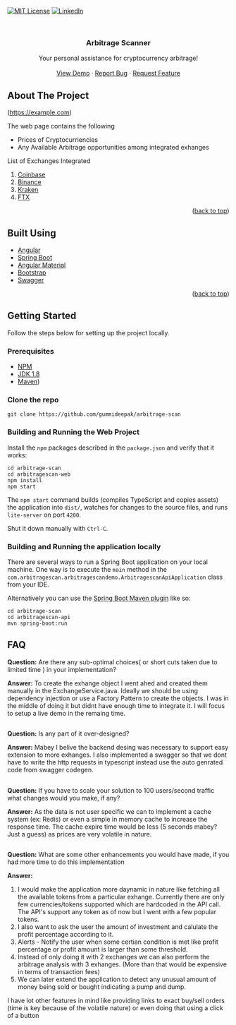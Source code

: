 <div id="top"></div>

[![MIT License][license-shield]][license-url]
[![LinkedIn][linkedin-shield]][linkedin-url]

<br />
<div align="center">

  <h3 align="center">Arbitrage Scanner</h3>

  <p align="center">
    Your personal assistance for cryptocurrency arbitrage!
    <br />
    <br />
    <a href="">View Demo</a>
    ·
    <a href="https://github.com/gummideepak/arbitrage-scan/issues">Report Bug</a>
    ·
    <a href="https://github.com/gummideepak/arbitrage-scan/issues">Request Feature</a>
  </p>
</div>


<!-- ABOUT THE PROJECT -->
## About The Project

(https://example.com)

The web page contains the following
 - Prices of Cryptocurriencies
 - Any Available Arbitrage opportunities among integrated exhanges

List of Exchanges Integrated 
  <ol>
    <li><a href="https://www.coinbase.com/">Coinbase</a></li>
    <li><a href="https://www.binance.com/en">Binance</a></li>
    <li><a href="https://www.kraken.com/en-us/">Kraken</a></li>
    <li><a href="https://ftx.us/">FTX</a></li>
  </ol>



<p align="right">(<a href="#top">back to top</a>)</p>

## Built Using

* [Angular](https://angular.io/)
* [Spring Boot](https://spring.io/projects/spring-boot)
* [Angular Material](https://material.angular.io/)
* [Bootstrap](https://getbootstrap.com)
* [Swagger](https://swagger.io/)

<p align="right">(<a href="#top">back to top</a>)</p>

<!-- GETTING STARTED -->
## Getting Started

Follow the steps below for setting up the project locally.

### Prerequisites
* [NPM](https://docs.npmjs.com/downloading-and-installing-node-js-and-npm)
* [JDK 1.8](http://www.oracle.com/technetwork/java/javase/downloads/jdk8-downloads-2133151.html)
* [Maven](https://maven.apache.org/install.html))

### Clone the repo

```shell
git clone https://github.com/gummideepak/arbitrage-scan
```

### Building and Running the Web Project

Install the `npm` packages described in the `package.json` and verify that it works:
```shell
cd arbitrage-scan
cd arbitragescan-web
npm install
npm start
```

The `npm start` command builds (compiles TypeScript and copies assets) the application into `dist/`, watches for changes to the source files, and runs `lite-server` on port `4200`.

Shut it down manually with `Ctrl-C`.

### Building and Running the application locally

There are several ways to run a Spring Boot application on your local machine. One way is to execute the `main` method in the `com.arbitragescan.arbitragescandemo.ArbitragescanApiApplication` class from your IDE.

Alternatively you can use the [Spring Boot Maven plugin](https://docs.spring.io/spring-boot/docs/current/reference/html/build-tool-plugins-maven-plugin.html) like so:

```shell
cd arbitrage-scan
cd arbitragescan-api
mvn spring-boot:run
```

## FAQ
**Question:** Are there any sub-optimal choices( or short cuts taken due to limited time ) in your implementation?

**Answer:** To create the exhange object I went ahed and created them manually in the ExchangeService.java. Ideally we should be using dependency injection or use a Factory Pattern to create the objects. I was in the middle of doing it but didnt have enough time to integrate it. I will focus to setup a live demo in the remaing time.
##
**Question:** Is any part of it over-designed?

**Answer:** Mabey I belive the backend desing was necessary to support easy extension to more exhanges. I also implemented a swagger so that we dont have to write the http requests in typescript instead use the auto genrated code from swagger codegen.
##
**Question:** If you have to scale your solution to 100 users/second traffic what changes would you make, if any?

**Answer:** As the data is not user specific we can to implement a cache system (ex: Redis) or even a simple in memory cache to increase the response time. The cache expire time would be less (5 seconds mabey? Just a guess) as prices are very volatile in nature.
##
**Question:** What are some other enhancements you would have made, if you had more time to do this implementation

**Answer:** 
1. I would make the application more daynamic in nature like fetching all the available tokens from a particular exhange. Currently there are only few currencies/tokens supported which are hardcoded in the API call. The API's support any token as of now but I went with a few popular tokens.
2. I also want to ask the user the amount of investment and calulate the profit percentage according to it.
3. Alerts - Notify the user when some certian condition is met like profit percentage or profit amount is larger than some threshold.
4. Instead of only doing it with 2 exchanges we can also perform the arbitrage analysis with 3 exhanges. (More than that would be expensive in terms of transaction fees)
5. We can later extend the application to detect any unusual amount of money being sold or bought indicating a pump and dump. 

I have lot other features in mind like providing links to exact buy/sell orders (time is key because of the volatile nature) or even doing that using a click of a button 

##






<!-- MARKDOWN LINKS & IMAGES -->
<!-- https://www.markdownguide.org/basic-syntax/#reference-style-links -->
[contributors-shield]: https://img.shields.io/github/contributors/othneildrew/Best-README-Template.svg?style=for-the-badge
[contributors-url]: https://github.com/gummideepak/arbitrage-scan/graphs/contributors
[issues-shield]: https://img.shields.io/github/issues/othneildrew/Best-README-Template.svg?style=for-the-badge
[issues-url]: https://github.com/gummideepak/arbitrage-scan/issues
[license-shield]: https://img.shields.io/github/license/othneildrew/Best-README-Template.svg?style=for-the-badge
[license-url]: https://github.com/gummideepak/arbitrage-scan/blob/main/LICENSE
[linkedin-shield]: https://img.shields.io/badge/-LinkedIn-black.svg?style=for-the-badge&logo=linkedin&colorB=555
[linkedin-url]: https://www.linkedin.com/in/gummideepak
